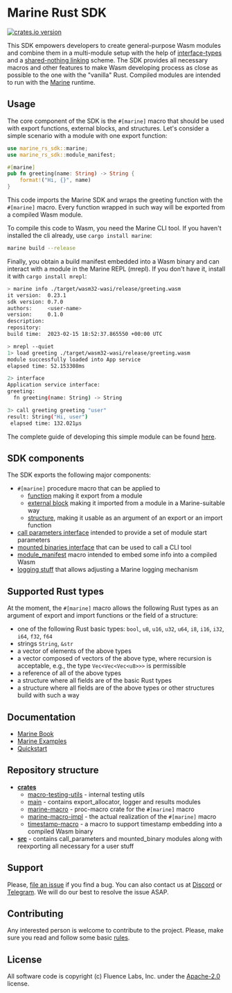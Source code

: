 # Marine Rust SDK
[![crates.io version](https://img.shields.io/crates/v/marine-rs-sdk?color=green)](https://crates.io/crates/marine-rs-sdk)

This SDK empowers developers to create general-purpose Wasm modules and combine them in a multi-module setup with the help of [interface-types](https://github.com/WebAssembly/interface-types) and a [shared-nothing linking](https://training.linuxfoundation.org/blog/how-and-why-to-link-webassembly-modules/) scheme. The SDK provides all necessary macros and other features to make Wasm developing process as close as possible to the one with the "vanilla" Rust. Compiled modules are intended to run with the [Marine](https://github.com/fluencelabs/marine) runtime.


## Usage

The core component of the SDK is the `#[marine]` macro that should be used with export functions, external blocks, and structures. Let's consider a simple scenario with a module with one export function:
```rust
use marine_rs_sdk::marine;
use marine_rs_sdk::module_manifest;

#[marine]
pub fn greeting(name: String) -> String {
    format!("Hi, {}", name)
}
```
This code imports the Marine SDK and wraps the greeting function with the `#[marine]` macro. Every function wrapped in such way will be exported from a compiled Wasm module.

To compile this code to Wasm, you need the Marine CLI tool. If you haven't installed the cli already, use `cargo install marine`:

```bash
marine build --release
```

Finally, you obtain a build manifest embedded into a Wasm binary and can interact with a module in the Marine REPL (mrepl). If you don't have it, install it with `cargo install mrepl`:

```bash
> marine info ./target/wasm32-wasi/release/greeting.wasm
it version:  0.23.1
sdk version: 0.7.0
authors:     <user-name>
version:     0.1.0
description:
repository:
build time:  2023-02-15 18:52:37.865550 +00:00 UTC

> mrepl --quiet
1> load greeting ./target/wasm32-wasi/release/greeting.wasm
module successfully loaded into App service
elapsed time: 52.153308ms

2> interface
Application service interface:
greeting:
  fn greeting(name: String) -> String

3> call greeting greeting "user"
result: String("Hi, user")
 elapsed time: 132.021µs
```

The complete guide of developing this simple module can be found [here](https://fluence.dev/docs/marine-book/quick-start/develop-a-single-module-service).


## SDK components

The SDK exports the following major components:
- `#[marine]` procedure macro that can be applied to
    - [function](https://fluence.dev/docs/marine-book/marine-rust-sdk/developing/export-functions) making it export from a module
    - [external block](https://fluence.dev/docs/marine-book/marine-rust-sdk/developing/import-functions) making it imported from a module in a Marine-suitable way
    - [structure](https://fluence.dev/docs/marine-book/marine-rust-sdk/developing/structures), making it usable as an argument of an export or an import function
- [call parameters interface](https://fluence.dev/docs/marine-book/marine-rust-sdk/developing/call-parameters) intended to provide a set of module start parameters
- [mounted binaries interface](https://fluence.dev/docs/marine-book/marine-rust-sdk/developing/mounted-binaries) that can be used to call a CLI tool
- [module_manifest](https://fluence.dev/docs/marine-book/marine-rust-sdk/developing/module-manifest) macro intended to embed some info into a compiled Wasm
- [logging stuff](https://fluence.dev/docs/marine-book/marine-rust-sdk/developing/logging) that allows adjusting a Marine logging mechanism


## Supported Rust types

At the moment, the `#[marine]` macro allows the following Rust types as an argument of export and import functions or the field of a structure:
- one of the following Rust basic types: `bool`, `u8`, `u16`, `u32`, `u64`, `i8`, `i16`, `i32`, `i64`, `f32`, `f64`
- strings `String`, `&str`
- a vector of elements of the above types
- a vector composed of vectors of the above type, where recursion is acceptable, e.g., the type `Vec<Vec<Vec<u8>>>` is permissible
- a reference of all of the above types
- a structure where all fields are of the basic Rust types
- a structure where all fields are of the above types or other structures build with such a way


## Documentation

- [Marine Book](https://fluence.dev/docs/marine-book/introduction)
- [Marine Examples](https://github.com/fluencelabs/examples/tree/main/marine-examples)
- [Quickstart](https://fluence.dev/docs/marine-book/quick-start/)


## Repository structure

- **[crates](./crates)**
    - [macro-testing-utils](./crates/macro-testing-utils) - internal testing utils
    - [main](./crates/main) - contains export_allocator, logger and results modules
    - [marine-macro](./crates/marine-macro) - proc-macro crate for the `#[marine]` macro
    - [marine-macro-impl](./crates/marine-macro-impl) - the actual realization of the `#[marine]` macro
    - [timestamp-macro](./crates/timestamp-macro) - a macro to support timestamp embedding into a compiled Wasm binary
- **[src](./src)** - contains call_parameters and mounted_binary modules along with reexporting all necessary for a user stuff


## Support

Please, [file an issue](https://github.com/fluencelabs/marine-rs-sdk/issues) if you find a bug. You can also contact us at [Discord](https://discord.com/invite/5qSnPZKh7u) or [Telegram](https://t.me/fluence_project). We will do our best to resolve the issue ASAP.


## Contributing

Any interested person is welcome to contribute to the project. Please, make sure you read and follow some basic [rules](./CONTRIBUTING.md).


## License

All software code is copyright (c) Fluence Labs, Inc. under the [Apache-2.0](./LICENSE) license.

